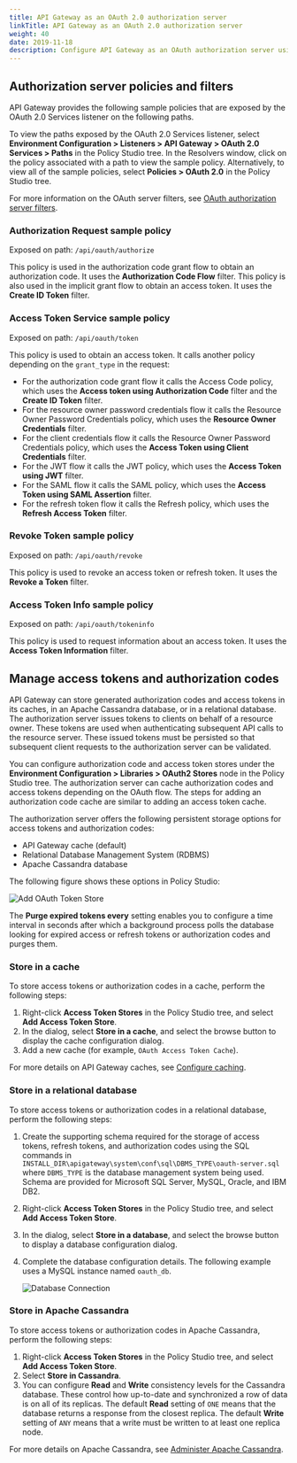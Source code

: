 ```yaml
---
title: API Gateway as an OAuth 2.0 authorization server
linkTitle: API Gateway as an OAuth 2.0 authorization server
weight: 40
date: 2019-11-18
description: Configure API Gateway as an OAuth authorization server using sample policies as a starting point, and set up a store for OAuth access tokens and authorization codes.
---
```


## Authorization server policies and filters

API Gateway provides the following sample policies that are exposed by the OAuth 2.0 Services listener on the following paths.

To view the paths exposed by the OAuth 2.0 Services listener, select **Environment Configuration > Listeners > API Gateway > OAuth 2.0 Services > Paths** in the Policy Studio tree. In the Resolvers window, click on the policy associated with a path to view the sample policy. Alternatively, to view all of the sample policies, select **Policies > OAuth 2.0** in the Policy Studio tree.

For more information on the OAuth server filters, see [OAuth authorization server filters](/docs/apim_policydev/apigw_oauth/authz_server_filters/).

### Authorization Request sample policy

Exposed on path: `/api/oauth/authorize`

This policy is used in the authorization code grant flow to obtain an authorization code. It uses the **Authorization Code Flow** filter. This policy is also used in the implicit grant flow to obtain an access token. It uses the **Create ID Token** filter.

### Access Token Service sample policy

Exposed on path: `/api/oauth/token`

This policy is used to obtain an access token. It calls another policy depending on the `grant_type` in the request:

* For the authorization code grant flow it calls the Access Code policy, which uses the **Access token using Authorization Code** filter and the **Create ID Token** filter.
* For the resource owner password credentials flow it calls the Resource Owner Password Credentials policy, which uses the **Resource Owner Credentials** filter.
* For the client credentials flow it calls the Resource Owner Password Credentials policy, which uses the **Access Token using Client Credentials** filter.
* For the JWT flow it calls the JWT policy, which uses the **Access Token using JWT** filter.
* For the SAML flow it calls the SAML policy, which uses the **Access Token using SAML Assertion** filter.
* For the refresh token flow it calls the Refresh policy, which uses the **Refresh Access Token** filter.

### Revoke Token sample policy

Exposed on path: `/api/oauth/revoke`

This policy is used to revoke an access token or refresh token. It uses the **Revoke a Token** filter.

### Access Token Info sample policy

Exposed on path: `/api/oauth/tokeninfo`

This policy is used to request information about an access token. It uses the **Access Token Information** filter.

## Manage access tokens and authorization codes

API Gateway can store generated authorization codes and access tokens in its caches, in an Apache Cassandra database, or in a relational database. The authorization server issues tokens to clients on behalf of a resource owner. These tokens are used when authenticating subsequent API calls to the resource server. These issued tokens must be persisted so that subsequent client requests to the authorization server can be validated.

You can configure authorization code and access token stores under the **Environment Configuration > Libraries > OAuth2 Stores** node in the Policy Studio tree. The authorization server can cache authorization codes and access tokens depending on the OAuth flow. The steps for adding an authorization code cache are similar to adding an access token cache.

The authorization server offers the following persistent storage options for access tokens and authorization codes:

* API Gateway cache (default)
* Relational Database Management System (RDBMS)
* Apache Cassandra database

The following figure shows these options in Policy Studio:

![Add OAuth Token Store](/Images/OAuth/oauth_add_token_store.png)

The **Purge expired tokens every** setting enables you to configure a time interval in seconds after which a background process polls the database looking for expired access or refresh tokens or authorization codes and purges them.

### Store in a cache

To store access tokens or authorization codes in a cache, perform the following steps:

1. Right-click **Access Token Stores** in the Policy Studio tree, and select **Add Access Token Store**.
2. In the dialog, select **Store in a cache**, and select the browse button to display the cache configuration dialog.
3. Add a new cache (for example, `OAuth Access Token Cache`).

For more details on API Gateway caches, see [Configure caching](/docs/apim_policydev/apigw_poldev/general_cache/).

### Store in a relational database

To store access tokens or authorization codes in a relational database, perform the following steps:

1. Create the supporting schema required for the storage of access tokens, refresh tokens, and authorization codes using the SQL commands in `INSTALL_DIR\apigateway\system\conf\sql\DBMS_TYPE\oauth-server.sql` where `DBMS_TYPE` is the database management system being used. Schema are provided for Microsoft SQL Server, MySQL, Oracle, and IBM DB2.
2. Right-click **Access Token Stores** in the Policy Studio tree, and select **Add Access Token Store**.
3. In the dialog, select **Store in a database**, and select the browse button to display a database configuration dialog.
4. Complete the database configuration details. The following example uses a MySQL instance named `oauth_db`.

    ![Database Connection](/Images/OAuth/oauth_db_cxn.png)

### Store in Apache Cassandra

To store access tokens or authorization codes in Apache Cassandra, perform the following steps:

1. Right-click **Access Token Stores** in the Policy Studio tree, and select **Add Access Token Store**.
2. Select **Store in Cassandra**.
3. You can configure **Read** and **Write** consistency levels for the Cassandra database. These control how up-to-date and synchronized a row of data is on all of its replicas. The default **Read** setting of `ONE` means that the database returns a response from the closest replica. The default **Write** setting of `ANY` means that a write must be written to at least one replica node.

For more details on Apache Cassandra, see [Administer Apache Cassandra](/docs/cass_admin/).
